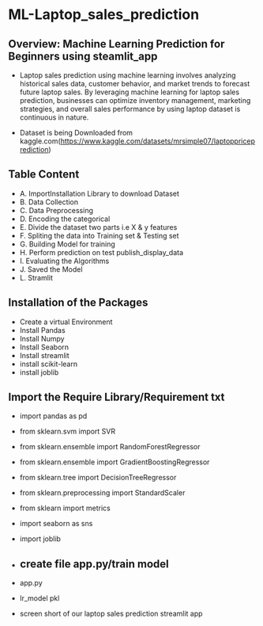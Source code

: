 # ML-Laptop_sales_prediction

## Overview: Machine Learning Prediction for Beginners using steamlit_app
- Laptop sales prediction using machine learning involves analyzing historical sales data, customer behavior, and market trends to forecast future laptop sales.
By leveraging machine learning for laptop sales prediction, businesses can optimize inventory management, marketing strategies, and overall sales performance
by using laptop dataset is continuous in nature.


- Dataset is being Downloaded from kaggle.com(https://www.kaggle.com/datasets/mrsimple07/laptoppriceprediction)
## Table Content
- A. ImportInstallation Library to download Dataset
- B. Data Collection
- C. Data Preprocessing
- D. Encoding the categorical
- E. Divide the dataset two parts i.e X & y features
- F. Spliting the data into Training set & Testing set
- G. Building Model for training
- H. Perform prediction on test publish_display_data
- I. Evaluating the Algorithms
- J. Saved the Model
- L. Stramlit 

## Installation of the Packages
- Create a virtual Environment
- Install Pandas 
- Install Numpy
- Install Seaborn
- Install streamlit 
- install scikit-learn
- install joblib

## Import the Require Library/Requirement txt
- import pandas as pd
- from sklearn.svm import SVR
- from sklearn.ensemble import RandomForestRegressor
- from sklearn.ensemble import GradientBoostingRegressor
- from sklearn.tree import DecisionTreeRegressor
- from sklearn.preprocessing import StandardScaler
- from sklearn import metrics
- import seaborn as sns
- import joblib

- ## create file app.py/train model
- app.py
- lr_model pkl
- screen short of our laptop sales prediction streamlit app
